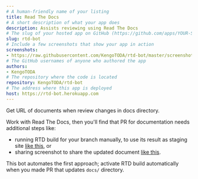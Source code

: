 ```yaml
---
# A human-friendly name of your listing
title: Read The Docs
# A short description of what your app does
description: Assists reviewing using Read The Docs
# The slug of your hosted app on GitHub (https://github.com/apps/YOUR-SLUG)
slug: rtd-bot
# Include a few screenshots that show your app in action
screenshots:
- https://raw.githubusercontent.com/KengoTODA/rtd-bot/master/screenshot.png
# The GitHub usernames of anyone who authored the app
authors:
- KengoTODA
# The repository where the code is located
repository: KengoTODA/rtd-bot
# The address where this app is deployed
host: https://rtd-bot.herokuapp.com
---
```


Get URL of documents when review changes in docs directory.

Work with Read The Docs, then you'll find that PR for documentation needs additional steps like:

* running RTD build for your branch manually, to use its result as staging site [like this](https://github.com/spotbugs/spotbugs/pull/697#issue-201455071), or
* sharing screenshot to share the updated document [like this](https://github.com/spotbugs/spotbugs/pull/718#issue-205904835).

This bot automates the first approach; activate RTD build automatically when you made PR that updates `docs/` directory.
